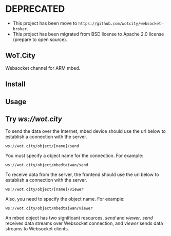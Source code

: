 # DEPRECATED

* This project has been move to `https://github.com/wotcity/websocket-broker`.
* This project has been migrated from BSD license to Apache 2.0 license (prepare to open source).

## WoT.City

Websocket channel for ARM mbed.

## Install

## Usage

## Try *ws://wot.city*

To send the data over the Internet, mbed device should use the url below to establish a connection with the server.

```
ws://wot.city/object/[name]/send
```

You must specify a object name for the connection. For example:

```
ws://wot.city/object/mbedtaiwan/send
```

To receive data from the server, the frontend should use the url below to establish a connection with the server.

```
ws://wot.city/object/[name]/viewer
```

Also, you need to specify the object name. For example:

```
ws://wot.city/object/mbedtaiwan/viewer
```

An mbed object has two significant resources, *send* and *viewer*. *send* receives data streams over Websocket connection, and *viewer* sends data streams to Websocket clients.

